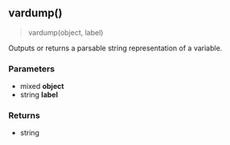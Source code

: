 
## vardump()

> vardump(object, label)

Outputs or returns a parsable string representation of a variable.


### Parameters

-   mixed **object**
-   string **label**

### Returns

-   string
